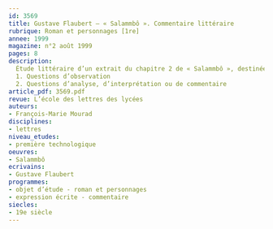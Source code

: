 ```yaml
---
id: 3569
title: Gustave Flaubert – « Salammbô ». Commentaire littéraire 
rubrique: Roman et personnages [1re]
annee: 1999
magazine: n°2 août 1999
pages: 8
description: 
  Étude littéraire d’un extrait du chapitre 2 de « Salammbô », destinée aux séries technologiques…
  1. Questions d’observation
  2. Questions d’analyse, d’interprétation ou de commentaire
article_pdf: 3569.pdf
revue: L’école des lettres des lycées
auteurs:
- François-Marie Mourad
disciplines:
- lettres
niveau_etudes:
- première technologique
oeuvres:
- Salammbô
ecrivains:
- Gustave Flaubert
programmes:
- objet d’étude - roman et personnages
- expression écrite - commentaire
siecles:
- 19e siècle
---
```

